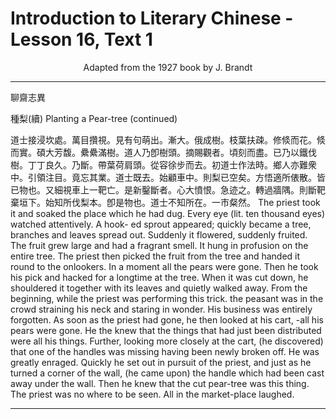# Introduction to Literary Chinese - Lesson 16, Text 1

<center>Adapted from the 1927 book by J. Brandt</center>

---

聊齋志異

種梨(續)
Planting a Pear-tree (continued)

道士接浸坎處。萬目攢視。見有句萌出。漸大。俄成樹。枝葉扶疎。修倐而花。倐而實。碩大芳馥。纍纍滿樹。道人乃卽樹頭。摘賜觀者。頃刻而盡。已乃以鐵伐樹。丁丁良久。乃斷。帶葉荷肩頭。從容徐步而去。初道士作法時。鄉人亦難衆中。引領注目。竟忘其業。道士既去。始顧車中。則梨已空矣。方悟適所俵散。皆已物也。又細視車上一靶亡。是新鑿斷者。心大憤恨。急迹之。轉過牆隅。則斷靶棄垣下。始知所伐梨本。卽是物也。道士不知所在。一市粲然。
The priest took it and soaked the place which he had dug. Every eye (lit. ten thousand eyes) watched attentively. A hook- ed sprout appeared; quickly became a tree, branches and leaves spread out. Suddenly it flowered, suddenly fruited. The fruit grew large and had a fragrant smell. It hung in profusion on the entire tree. The priest then picked the fruit from the tree and handed it round to the onlookers. In a moment all the pears were gone. Then he took his pick and hacked for a longtime at the tree. When it was cut down, he shouldered it together with its leaves and quietly walked away. From the beginning, while the priest was performing this trick. the peasant was in the crowd straining his neck and staring in wonder. His business was entirely forgotten. As soon as the priest had gone, he then looked at his cart, -all his pears were gone. He the knew that the things that had just been distributed were all his things. Further, looking more closely at the cart, (he discovered) that one of the handles was missing having been newly broken off. He was greatly enraged. Quickly he set out in pursuit of the priest, and just as he turned a corner of the wall, (he came upon) the handle which had been cast away under the wall. Then he knew that the cut pear-tree was this thing. The priest was no where to be seen. All in the market-place laughed.

---
